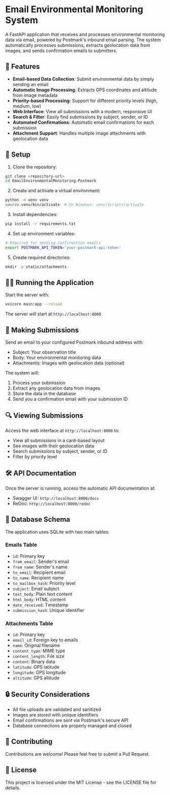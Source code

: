 # Email Environmental Monitoring System

A FastAPI application that receives and processes environmental monitoring data via email, powered by Postmark's inbound email parsing. The system automatically processes submissions, extracts geolocation data from images, and sends confirmation emails to submitters.

## 🌟 Features

- **Email-based Data Collection**: Submit environmental data by simply sending an email
- **Automatic Image Processing**: Extracts GPS coordinates and altitude from image metadata
- **Priority-based Processing**: Support for different priority levels (high, medium, low)
- **Web Interface**: View all submissions with a modern, responsive UI
- **Search & Filter**: Easily find submissions by subject, sender, or ID
- **Automated Confirmations**: Automatic email confirmations for each submission
- **Attachment Support**: Handles multiple image attachments with geolocation data

## 🚀 Setup

1. Clone the repository:

```bash
git clone <repository-url>
cd EmailEnvironmentalMonitoring-Postmark
```

2. Create and activate a virtual environment:

```bash
python -m venv venv
source venv/bin/activate  # On Windows: venv\Scripts\activate
```

3. Install dependencies:

```bash
pip install -r requirements.txt
```

4. Set up environment variables:

```bash
# Required for sending confirmation emails
export POSTMARK_API_TOKEN='your-postmark-api-token'
```

5. Create required directories:

```bash
mkdir -p static/attachments
```

## 🏃‍♂️ Running the Application

Start the server with:

```bash
uvicorn main:app --reload
```

The server will start at `http://localhost:8000`

## 📧 Making Submissions

Send an email to your configured Postmark inbound address with:

- Subject: Your observation title
- Body: Your environmental monitoring data
- Attachments: Images with geolocation data (optional)

The system will:

1. Process your submission
2. Extract any geolocation data from images
3. Store the data in the database
4. Send you a confirmation email with your submission ID

## 🔍 Viewing Submissions

Access the web interface at `http://localhost:8000` to:

- View all submissions in a card-based layout
- See images with their geolocation data
- Search submissions by subject, sender, or ID
- Filter by priority level

## 🛠️ API Documentation

Once the server is running, access the automatic API documentation at:

- Swagger UI: `http://localhost:8000/docs`
- ReDoc: `http://localhost:8000/redoc`

## 📝 Database Schema

The application uses SQLite with two main tables:

### Emails Table

- `id`: Primary key
- `from_email`: Sender's email
- `from_name`: Sender's name
- `to_email`: Recipient email
- `to_name`: Recipient name
- `to_mailbox_hash`: Priority level
- `subject`: Email subject
- `text_body`: Plain text content
- `html_body`: HTML content
- `date_received`: Timestamp
- `submission_hash`: Unique identifier

### Attachments Table

- `id`: Primary key
- `email_id`: Foreign key to emails
- `name`: Original filename
- `content_type`: MIME type
- `content_length`: File size
- `content`: Binary data
- `latitude`: GPS latitude
- `longitude`: GPS longitude
- `altitude`: GPS altitude

## 🔒 Security Considerations

- All file uploads are validated and sanitized
- Images are stored with unique identifiers
- Email confirmations are sent via Postmark's secure API
- Database connections are properly managed and closed

## 🤝 Contributing

Contributions are welcome! Please feel free to submit a Pull Request.

## 📄 License

This project is licensed under the MIT License - see the LICENSE file for details.
